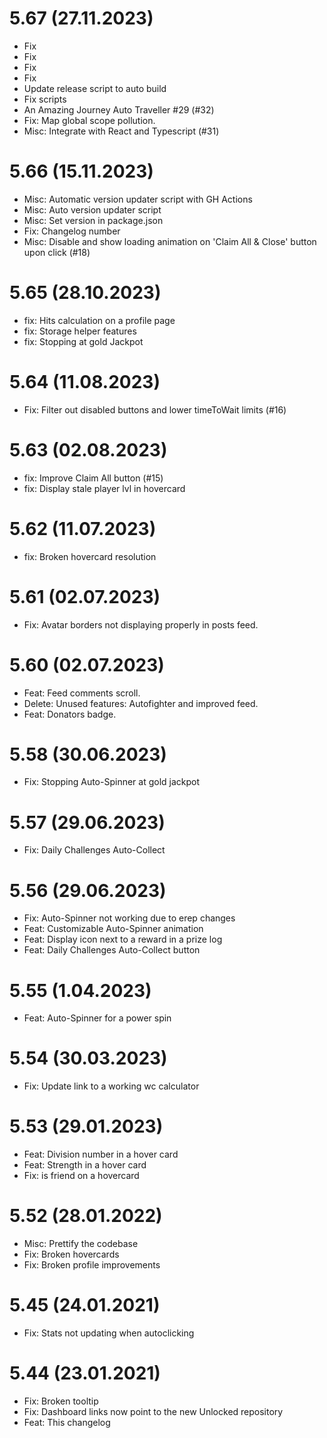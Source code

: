 # 5.67 (27.11.2023)
* Fix
* Fix
* Fix
* Fix
* Update release script to auto build
* Fix scripts
* An Amazing Journey Auto Traveller #29 (#32)
* Fix: Map global scope pollution.
* Misc: Integrate with React and Typescript (#31)

# 5.66 (15.11.2023)
* Misc: Automatic version updater script with GH Actions
* Misc: Auto version updater script
* Misc: Set version in package.json
* Fix: Changelog number
* Misc: Disable and show loading animation on 'Claim All & Close' button upon click (#18)

# 5.65 (28.10.2023)
* fix: Hits calculation on a profile page
* fix: Storage helper features
* fix: Stopping at gold Jackpot

# 5.64 (11.08.2023)
* Fix: Filter out disabled buttons and lower timeToWait limits (#16)

# 5.63 (02.08.2023)
* fix: Improve Claim All button (#15)
* fix: Display stale player lvl in hovercard

# 5.62 (11.07.2023)
* fix: Broken hovercard resolution

# 5.61 (02.07.2023)
* Fix: Avatar borders not displaying properly in posts feed.

# 5.60 (02.07.2023)
* Feat: Feed comments scroll.
* Delete: Unused features: Autofighter and improved feed.
* Feat: Donators badge.

# 5.58 (30.06.2023)
* Fix: Stopping Auto-Spinner at gold jackpot

# 5.57 (29.06.2023)
* Fix: Daily Challenges Auto-Collect

# 5.56 (29.06.2023)
* Fix: Auto-Spinner not working due to erep changes
* Feat: Customizable Auto-Spinner animation
* Feat: Display icon next to a reward in a prize log
* Feat: Daily Challenges Auto-Collect button

# 5.55 (1.04.2023)
* Feat: Auto-Spinner for a power spin

# 5.54 (30.03.2023)
* Fix: Update link to a working wc calculator

# 5.53 (29.01.2023)

* Feat: Division number in a hover card
* Feat: Strength in a hover card
* Fix: is friend on a hovercard

# 5.52 (28.01.2022)

* Misc: Prettify the codebase
* Fix: Broken hovercards
* Fix: Broken profile improvements

# 5.45 (24.01.2021)

* Fix: Stats not updating when autoclicking

# 5.44 (23.01.2021)

* Fix: Broken tooltip
* Fix: Dashboard links now point to the new Unlocked repository
* Feat: This changelog
